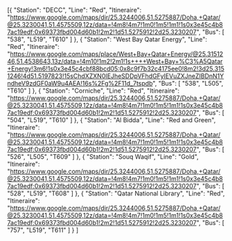 [{
    "Station": "DECC",
    "Line": "Red",
    "Itineraire": "https://www.google.com/maps/dir/25.3244006,51.5275887/Doha,+Qatar/@25.3230041,51.4575509,12z/data=!4m8!4m7!1m0!1m5!1m1!1s0x3e45c4b87ac19edf:0x69373fbd004d60b1!2m2!1d51.5275912!2d25.3230207",
    "Bus": [
        "538",
        "L519",
        "T610"
    ]
},
{
    "Station": "West Bay Qatar Energy",
    "Line": "Red",
    "Itineraire": "https://www.google.com/maps/place/West+Bay+Qatar+Energy/@25.3151246,51.4538643,13z/data=!4m10!1m2!2m1!1s++++West+Bay+%C3%A5Qatar+Energy!3m6!1s0x3e45c4cbf88bcd05:0x8c9f7b32c4175ee0!8m2!3d25.3151246!4d51.5197823!15sChdXZXN0IEJheSDDpVFhdGFyIEVuZXJneZIBDnN1YndheV9zdGF0aW9u4AEA!16s%2Fg%2F11d_7tspdb",
    "Bus": [
        "538",
        "L505",
        "T610"
    ]
},
{
    "Station": "Corniche",
    "Line": "Red",
    "Itineraire": "https://www.google.com/maps/dir/25.3244006,51.5275887/Doha,+Qatar/@25.3230041,51.4575509,12z/data=!4m8!4m7!1m0!1m5!1m1!1s0x3e45c4b87ac19edf:0x69373fbd004d60b1!2m2!1d51.5275912!2d25.3230207",
    "Bus": [
        "504",
        "L519",
        "T610"
    ]
},
{
    "Station": "Al Bidda",
    "Line": "Red and Green",
    "Itineraire": "https://www.google.com/maps/dir/25.3244006,51.5275887/Doha,+Qatar/@25.3230041,51.4575509,12z/data=!4m8!4m7!1m0!1m5!1m1!1s0x3e45c4b87ac19edf:0x69373fbd004d60b1!2m2!1d51.5275912!2d25.3230207",
    "Bus": [
        "526",
        "L505",
        "T609"
    ]
},
{
    "Station": "Souq Waqif",
    "Line": "Gold",
    "Itineraire": "https://www.google.com/maps/dir/25.3244006,51.5275887/Doha,+Qatar/@25.3230041,51.4575509,12z/data=!4m8!4m7!1m0!1m5!1m1!1s0x3e45c4b87ac19edf:0x69373fbd004d60b1!2m2!1d51.5275912!2d25.3230207",
    "Bus": [
        "528",
        "L519",
        "T608"
    ]
},
{
    "Station": "Qatar National Library",
    "Line": "Red",
    "Itineraire": "https://www.google.com/maps/dir/25.3244006,51.5275887/Doha,+Qatar/@25.3230041,51.4575509,12z/data=!4m8!4m7!1m0!1m5!1m1!1s0x3e45c4b87ac19edf:0x69373fbd004d60b1!2m2!1d51.5275912!2d25.3230207",
    "Bus": [
        "757",
        "L519",
        "T611"
    ]
}
]
